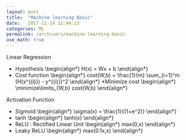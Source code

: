 ```yaml
---
layout: post
title:  "Machine learning Basic"
date:   2017-11-14 12:44:13
categories: ML
permalink: /archivers/machine-learning-basic
use_math: true
---
```

Linear Regression

* Hypothesis
\begin{align\*}
  H(x) = Wx + b
\end{align\*}
* Cost function
\begin{align\*}
  cost(W,b) = \frac{1}{m} \sum_{i=1}^m (H(x^{(i)}) - y^{(i)})^2
\end{align\*}
*Minimize cost
\begin{align\*}
  \minimize\limits_{W,b} cost(W,b)
\end{align\*}


Activation Function

* Sigmoid
\begin{align\*}
  \sigma(x) = \frac{1}{(1+e^2)}
\end{align\*}
* tanh
\begin{align\*}
  tanh(x)
\end{align\*}
* ReLU : Rectified Linear Unit
\begin{align\*}
  max(0,x)
\end{align\*}
* Leaky ReLU
\begin{align\*}
  max(0.1x,x)
\end{align\*}
